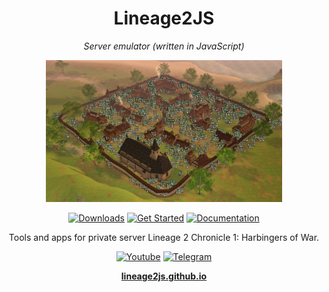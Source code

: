 <h1 align="center">Lineage2JS</h1>

<p align="center">
  <em>Server emulator (written in JavaScript)</em>
</p>

<p align="center">
  <img width="75%" src="https://raw.githubusercontent.com/lineage2js/.github/main/profile/images/main.png" />
</p>

<div align="center">
  
  [![Downloads](https://img.shields.io/badge/Downloads-0d6efd?style=for-the-badge)](https://lineage2js.github.io/downloads.html)
  [![Get Started](https://img.shields.io/badge/Get%20Started-198754?style=for-the-badge)](https://lineage2js.github.io/docs/guide/get-started/)
  [![Documentation](https://img.shields.io/badge/Documentation-6f42c1?style=for-the-badge)](https://lineage2js.github.io/docs/)
  
</div>

<p align="center">
  Tools and apps for private server Lineage 2 Chronicle 1: Harbingers of War.
</p>

<div align="center">
  
  [![Youtube](https://img.shields.io/badge/Youtube-f00?logo=youtube&logoColor=white&style=for-the-badge)](https://www.youtube.com/@lineage2js)
  [![Telegram](https://img.shields.io/badge/Telegram-2CA5E0?logo=telegram&logoColor=white&style=for-the-badge)](https://t.me/lineage2js)
  
</div>

<p align="center">
  <a href="https://lineage2js.github.io/"><strong>lineage2js.github.io</strong></a>
</p>
